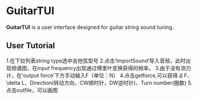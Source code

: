# GuitarTUI
**GuitarTUI** is a user interface designed for guitar string sound tuning.

## User Tutorial

1.在下拉列表string type选中吉他弦型号
2.点击‘ImportSound’导入音频，此时出现频谱图，在input frequency出现通过傅里叶变换获得的频率。
3.由于没有测力计，在‘output force’下方手动输入F（单位：N）
4.点击getforce,可以获得 $\Delta$ F、\delta L、Direction(转动方向，CW顺时针，DW逆时针)、Turn number(圈数)
5.点击outfile，可以画图
